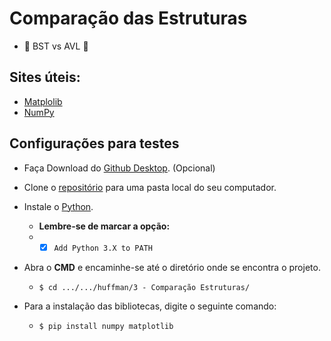 # Comparação das Estruturas
* :punch:  BST vs AVL  :punch:

## Sites úteis:
* [Matplolib](https://matplotlib.org/)
* [NumPy](https://numpy.org/)

## Configurações para testes

* Faça Download do [Github Desktop](https://desktop.github.com/). (Opcional)

* Clone o [repositório](https://github.com/jflnetobr/huffman) para uma pasta local do seu computador.

* Instale o [Python](https://www.python.org/downloads/).
    * __Lembre-se de marcar a opção:__
    * - [x] `Add Python 3.X to PATH`
    
* Abra o **CMD** e encaminhe-se até o diretório onde se encontra o projeto.
    * `$ cd .../.../huffman/3 - Comparação Estruturas/`
    
* Para a instalação das bibliotecas, digite o seguinte comando:
    * `$ pip install numpy matplotlib`
